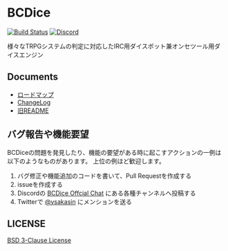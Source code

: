 # BCDice

[![Build Status](https://travis-ci.org/bcdice/BCDice.svg?branch=master)](https://travis-ci.org/bcdice/BCDice)
[![Discord](https://img.shields.io/discord/597133335243784192.svg?color=7289DA&logo=discord)][invite discord]

様々なTRPGシステムの判定に対応したIRC用ダイスボット兼オンセツール用ダイスエンジン

## Documents

- [ロードマップ](ROADMAP.md)
- [ChangeLog](CHANGELOG.md)
- [旧README](docs/README.txt)

## バグ報告や機能要望

BCDiceの問題を発見したり、機能の要望がある時に起こすアクションの一例は以下のようなものがあります。
上位の例ほど歓迎します。

1. バグ修正や機能追加のコードを書いて、Pull Requestを作成する
2. issueを作成する
3. Discordの [BCDice Offcial Chat][invite discord] にある各種チャンネルへ投稿する
4. Twitterで [@ysakasin](https://twitter.com/ysakasin) にメンションを送る

## LICENSE

[BSD 3-Clause License](LICENSE)


[invite discord]:https://discord.gg/x5MMKWA
